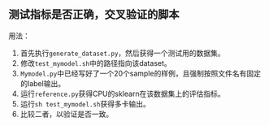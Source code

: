 ## 测试指标是否正确，交叉验证的脚本
用法：
1. 首先执行`generate_dataset.py`，然后获得一个测试用的数据集。
2. 修改`test_mymodel.sh`中的路径指向该dataset。
3. `Mymodel.py`中已经写好了一个20个sample的样例，且强制按照文件名有固定的label输出。
4. 运行`reference.py`获得CPU的sklearn在该数据集上的评估指标。
5. 运行`sh test_mymodel.sh`获得多卡输出。
6. 比较二者，以验证是否一致。